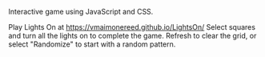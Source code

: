Interactive game using JavaScript and CSS.

Play Lights On at https://vmaimonereed.github.io/LightsOn/
Select squares and turn all the lights on to complete the game.
 Refresh to clear the grid, or select "Randomize" to start with a random pattern. 

